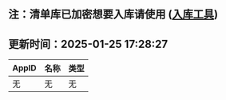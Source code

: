 ## 注：清单库已加密想要入库请使用 ([入库工具](https://github.com/BlankTMing/ManifestAutoUpdate/releases))

## 更新时间：2025-01-25 17:28:27
| AppID | 名称 | 类型  |
| :-------------------- | :----------------------------- | :----------- |
| 无 | 无 | 无 |
